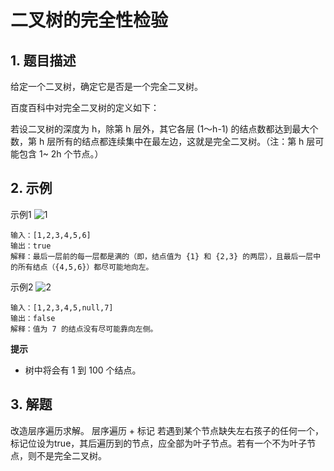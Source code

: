 # 二叉树的完全性检验

## 1. 题目描述
给定一个二叉树，确定它是否是一个完全二叉树。

百度百科中对完全二叉树的定义如下：

若设二叉树的深度为 h，除第 h 层外，其它各层 (1～h-1) 的结点数都达到最大个数，第 h 层所有的结点都连续集中在最左边，这就是完全二叉树。（注：第 h 层可能包含 1~ 2h 个节点。）

## 2. 示例
示例1
![1](https://assets.leetcode-cn.com/aliyun-lc-upload/uploads/2018/12/15/complete-binary-tree-1.png)
```
输入：[1,2,3,4,5,6]
输出：true
解释：最后一层前的每一层都是满的（即，结点值为 {1} 和 {2,3} 的两层），且最后一层中的所有结点（{4,5,6}）都尽可能地向左。
```

示例2
![2](https://assets.leetcode-cn.com/aliyun-lc-upload/uploads/2018/12/15/complete-binary-tree-2.png)
```
输入：[1,2,3,4,5,null,7]
输出：false
解释：值为 7 的结点没有尽可能靠向左侧。
```

**提示**  
- 树中将会有 1 到 100 个结点。

## 3. 解题
改造层序遍历求解。
层序遍历 + 标记
若遇到某个节点缺失左右孩子的任何一个，标记位设为true，其后遍历到的节点，应全部为叶子节点。若有一个不为叶子节点，则不是完全二叉树。